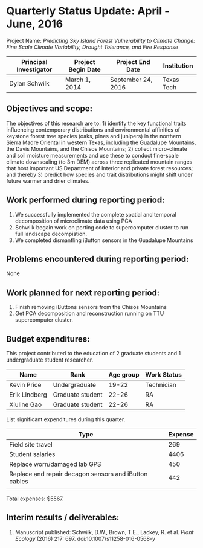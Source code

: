 Quarterly Status Update:  April - June, 2016
====================================================

Project Name:  *Predicting Sky Island Forest Vulnerability to Climate Change: Fine Scale Climate Variability, Drought Tolerance, and Fire Response*

| Principal Investigator  | Project Begin Date | Project End Date   | Institution |
| ----------------------- | ------------------ | ------------------ | ----------- |
| Dylan Schwilk           | March 1, 2014      | September 24, 2016 | Texas Tech  |

## Objectives and scope: ##

The objectives of this research are to: 1) identify the key functional traits influencing contemporary distributions and environmental affinities of keystone forest tree species (oaks, pines and junipers) in the northern Sierra Madre Oriental in western Texas, including the Guadalupe Mountains, the Davis Mountains, and the Chisos Mountains; 2) collect micro-climate and soil moisture measurements and use these to conduct fine-scale climate downscaling (to 3m DEM) across three replicated mountain ranges that host important US Department of Interior and private forest resources; and thereby 3) predict how species and trait distributions might shift under future warmer and drier climates.

## Work performed during reporting period: ##

1. We successfully implemented the complete spatial and temporal decomposition of microclimate data using PCA
2. Schwilk begain work on porting code to supercomputer cluster to run full landscape decompistion.
3. We completed dismantling iButton sensors in the Guadalupe Mountains


## Problems encountered during reporting period: ##

None

## Work planned for next reporting period: ##

1. Finish removing iButtons sensors from the Chisos Mountains
2. Get PCA decomposition and reconstruction running on TTU supercomputer cluster.
 
## Budget expenditures: ##

This project contributed to the education of 2 graduate students and 1 undergraduate student researcher.


| Name            | Rank             | Age group | Work Status    |
| --------------- | ----------       | --------- | -------------- |
| Kevin Price     | Undergraduate    |     19-22 | Technician     |
| Erik Lindberg   | Graduate student |     22-26 | RA             |
| Xiuline Gao     | Graduate student |     22-26 | RA             |


List significant expenditures during this quarter.

| Type                                                  | Expense |
| ------------------------------------                  | ------- |
| Field site travel                                     |     269 |
| Student salaries                                      |    4406 |
| Replace worn/damaged lab GPS                          |     450 |
| Replace and repair decagon sensors and iButton cables |     442 |
|                                                       |         |

Total expenses: $5567.

## Interim results / deliverables: ##

1. Manuscript published: Schwilk, D.W., Brown, T.E., Lackey, R. et al. *Plant Ecology* (2016) 217: 697. doi:10.1007/s11258-016-0568-y


